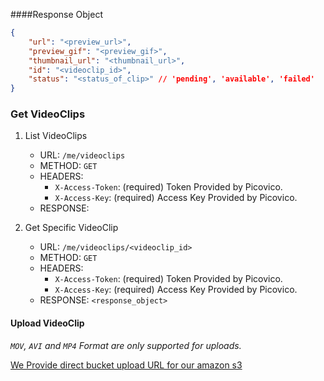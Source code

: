 ####Response Object
```json
{
    "url": "<preview_url>",
    "preview_gif": "<preview_gif>",
    "thumbnail_url": "<thumbnail_url>",
    "id": "<videoclip_id>",
    "status": "<status_of_clip>" // 'pending', 'available', 'failed'
}
```
### Get VideoClips
1. List VideoClips
    - URL: `/me/videoclips`
    - METHOD: `GET`
    - HEADERS:
        - `X-Access-Token`: (required) Token Provided by Picovico.
        - `X-Access-Key`: (required) Access Key Provided by Picovico.
    - RESPONSE: 

2. Get Specific VideoClip
    - URL: `/me/videoclips/<videoclip_id>`
    - METHOD: `GET`
    - HEADERS:
        - `X-Access-Token`: (required) Token Provided by Picovico.
        - `X-Access-Key`: (required) Access Key Provided by Picovico.
    - RESPONSE: `<response_object>`

#### Upload VideoClip
*`MOV`, `AVI` and `MP4` Format are only supported for uploads.*

[We Provide direct bucket upload URL for our amazon s3](directupload/index.md)
